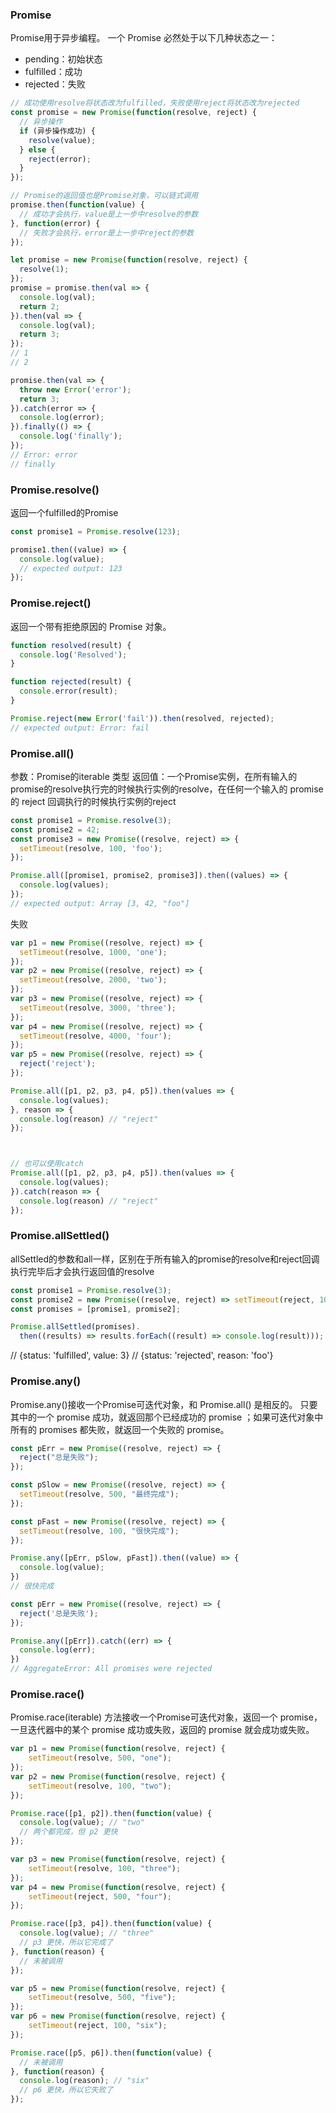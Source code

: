 ### Promise

Promise用于异步编程。
一个 Promise 必然处于以下几种状态之一：

* pending：初始状态
* fulfilled：成功
* rejected：失败

```js
// 成功使用resolve将状态改为fulfilled，失败使用reject将状态改为rejected
const promise = new Promise(function(resolve, reject) {
  // 异步操作
  if (异步操作成功) {
    resolve(value);
  } else {
    reject(error);
  }
});

// Promise的返回值也是Promise对象，可以链式调用
promise.then(function(value) {
  // 成功才会执行，value是上一步中resolve的参数
}, function(error) {
  // 失败才会执行，error是上一步中reject的参数
});

```

```js
let promise = new Promise(function(resolve, reject) {
  resolve(1);
});
promise = promise.then(val => {
  console.log(val);
  return 2;
}).then(val => {
  console.log(val);
  return 3;
});
// 1
// 2

promise.then(val => {
  throw new Error('error');
  return 3;
}).catch(error => {
  console.log(error);
}).finally(() => {
  console.log('finally');
});
// Error: error
// finally
```

### Promise.resolve()

返回一个fulfilled的Promise

```js
const promise1 = Promise.resolve(123);

promise1.then((value) => {
  console.log(value);
  // expected output: 123
});

```

### Promise.reject()

返回一个带有拒绝原因的 Promise 对象。

```js
function resolved(result) {
  console.log('Resolved');
}

function rejected(result) {
  console.error(result);
}

Promise.reject(new Error('fail')).then(resolved, rejected);
// expected output: Error: fail
```

### Promise.all()

参数：Promise的iterable 类型
返回值：一个Promise实例，在所有输入的promise的resolve执行完的时候执行实例的resolve，在任何一个输入的 promise 的 reject 回调执行的时候执行实例的reject

```js
const promise1 = Promise.resolve(3);
const promise2 = 42;
const promise3 = new Promise((resolve, reject) => {
  setTimeout(resolve, 100, 'foo');
});

Promise.all([promise1, promise2, promise3]).then((values) => {
  console.log(values);
});
// expected output: Array [3, 42, "foo"]
```

失败
```js
var p1 = new Promise((resolve, reject) => {
  setTimeout(resolve, 1000, 'one');
});
var p2 = new Promise((resolve, reject) => {
  setTimeout(resolve, 2000, 'two');
});
var p3 = new Promise((resolve, reject) => {
  setTimeout(resolve, 3000, 'three');
});
var p4 = new Promise((resolve, reject) => {
  setTimeout(resolve, 4000, 'four');
});
var p5 = new Promise((resolve, reject) => {
  reject('reject');
});

Promise.all([p1, p2, p3, p4, p5]).then(values => {
  console.log(values);
}, reason => {
  console.log(reason) // "reject"
});



// 也可以使用catch
Promise.all([p1, p2, p3, p4, p5]).then(values => {
  console.log(values);
}).catch(reason => {
  console.log(reason) // "reject"
});

```

### Promise.allSettled()

allSettled的参数和all一样，区别在于所有输入的promise的resolve和reject回调执行完毕后才会执行返回值的resolve

```js
const promise1 = Promise.resolve(3);
const promise2 = new Promise((resolve, reject) => setTimeout(reject, 100, 'foo'));
const promises = [promise1, promise2];

Promise.allSettled(promises).
  then((results) => results.forEach((result) => console.log(result)));
```
// {status: 'fulfilled', value: 3}
// {status: 'rejected', reason: 'foo'}

### Promise.any()

Promise.any()接收一个Promise可迭代对象，和 Promise.all() 是相反的。
只要其中的一个 promise 成功，就返回那个已经成功的 promise ；如果可迭代对象中所有的 promises 都失败，就返回一个失败的 promise。

```js
const pErr = new Promise((resolve, reject) => {
  reject("总是失败");
});

const pSlow = new Promise((resolve, reject) => {
  setTimeout(resolve, 500, "最终完成");
});

const pFast = new Promise((resolve, reject) => {
  setTimeout(resolve, 100, "很快完成");
});

Promise.any([pErr, pSlow, pFast]).then((value) => {
  console.log(value);
})
// 很快完成

const pErr = new Promise((resolve, reject) => {
  reject('总是失败');
});

Promise.any([pErr]).catch((err) => {
  console.log(err);
})
// AggregateError: All promises were rejected
```

### Promise.race()

Promise.race(iterable) 方法接收一个Promise可迭代对象，返回一个 promise，一旦迭代器中的某个 promise 成功或失败，返回的 promise 就会成功或失败。

```js
var p1 = new Promise(function(resolve, reject) {
    setTimeout(resolve, 500, "one");
});
var p2 = new Promise(function(resolve, reject) {
    setTimeout(resolve, 100, "two");
});

Promise.race([p1, p2]).then(function(value) {
  console.log(value); // "two"
  // 两个都完成，但 p2 更快
});

var p3 = new Promise(function(resolve, reject) {
    setTimeout(resolve, 100, "three");
});
var p4 = new Promise(function(resolve, reject) {
    setTimeout(reject, 500, "four");
});

Promise.race([p3, p4]).then(function(value) {
  console.log(value); // "three"
  // p3 更快，所以它完成了
}, function(reason) {
  // 未被调用
});

var p5 = new Promise(function(resolve, reject) {
    setTimeout(resolve, 500, "five");
});
var p6 = new Promise(function(resolve, reject) {
    setTimeout(reject, 100, "six");
});

Promise.race([p5, p6]).then(function(value) {
  // 未被调用
}, function(reason) {
  console.log(reason); // "six"
  // p6 更快，所以它失败了
});

```